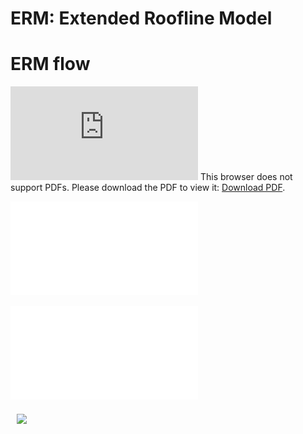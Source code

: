 # ERM: Extended Roofline Model



# ERM flow

<object data="https://github.com/caparrov/ERM/files/1121412/erm-execution-flow-steps.pdf" type="application/pdf" width="700px" height="700px">
    <embed src="https://github.com/caparrov/ERM/files/1121412/erm-execution-flow-steps.pdf">
        This browser does not support PDFs. Please download the PDF to view it: <a href="https://github.com/caparrov/ERM/files/1121412/erm-execution-flow-steps.pdf">Download PDF</a>.</p>
    </embed>
</object>


![Alt text](./images/erm-execution-flow-steps.pdf?raw=true "Optional Title")

[![](./images/erm-execution-flow-steps.pdf)](./images/erm-execution-flow-steps.pdf)


<img src="https://github.com/caparrov/ERM/files/1121412/erm-execution-flow-steps.pdf" align="left" hspace="10" vspace="6">

